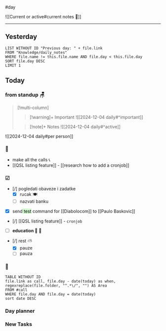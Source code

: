 #day

![[Current or active#current notes 📓]]

---
## Yesterday
```dataview
LIST WITHOUT ID "Previous day: " + file.link
FROM "Knowledge/daily_notes"
WHERE file.name != this.file.name AND file.day < this.file.day
SORT file.day DESC
LIMIT 1
```

## Today

### from standup 🪑

> [!multi-column]
>> [!warning]+ Important
>> ![[2024-12-04 daily#^important]]
>
>> [!note]+ Notes
>> ![[2024-12-04 daily#^active]]

![[2024-12-04 daily#per person]]

###  🎏
- make all the calls 📞
- [[QSL listing feature]] - [[research how to add a cronjob]]

### ☑
- [/] pogledati  obaveze i zadatke
	- [x] rucak 🍽
	- [ ] nazvati banku
- [x] send<mark style="background: #BBFABBA6;"> test</mark> command for [[Diabolocom]] to [[Paulo Baskovic]]
- [/] [[QSL listing feature]] - `cronjob`
- [ ] **education 🎒** 🔽
- [/] rest ⛅ 
	- [x] pauze
	- [ ] pauza

### 🤙
```dataview
TABLE WITHOUT ID
file.link as call, file.day - date(today) as when, regexreplace(file.folder, "^.*\/", "") AS Area
FROM #call
WHERE file.day AND file.day = date(today)
sort date DESC
```

### Day planner

### New Tasks
